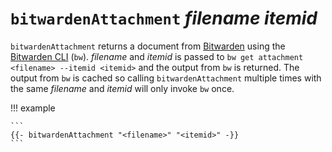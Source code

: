 # `bitwardenAttachment` *filename* *itemid*

`bitwardenAttachment` returns a document from
[Bitwarden](https://bitwarden.com/) using the [Bitwarden
CLI](https://bitwarden.com/help/article/cli/) (`bw`). *filename* and *itemid*
is passed to `bw get attachment <filename> --itemid <itemid>` and the output
from `bw` is returned. The output from `bw` is cached so calling
`bitwardenAttachment` multiple times with the same *filename* and *itemid* will
only invoke `bw` once.

!!! example

    ```
    {{- bitwardenAttachment "<filename>" "<itemid>" -}}
    ```
